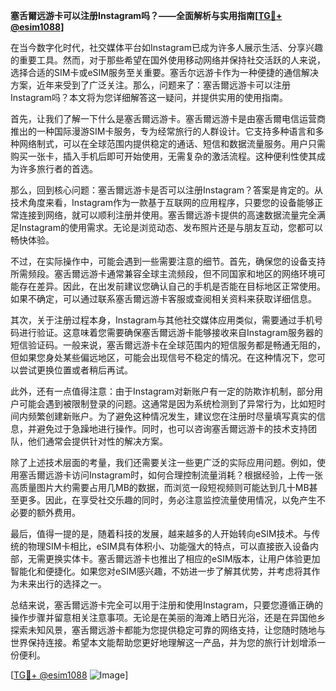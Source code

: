 **塞舌爾远游卡可以注册Instagram吗？——全面解析与实用指南[[TG💪+ @esim1088](https://t.me/s/esim1088)]**

在当今数字化时代，社交媒体平台如Instagram已成为许多人展示生活、分享兴趣的重要工具。然而，对于那些希望在国外使用移动网络并保持社交活跃的人来说，选择合适的SIM卡或eSIM服务至关重要。塞舌尔远游卡作为一种便捷的通信解决方案，近年来受到了广泛关注。那么，问题来了：塞舌爾远游卡可以注册Instagram吗？本文将为您详细解答这一疑问，并提供实用的使用指南。

首先，让我们了解一下什么是塞舌爾远游卡。塞舌爾远游卡是由塞舌爾电信运营商推出的一种国际漫游SIM卡服务，专为经常旅行的人群设计。它支持多种语言和多种网络制式，可以在全球范围内提供稳定的通话、短信和数据流量服务。用户只需购买一张卡，插入手机后即可开始使用，无需复杂的激活流程。这种便利性使其成为许多旅行者的首选。

那么，回到核心问题：塞舌爾远游卡是否可以注册Instagram？答案是肯定的。从技术角度来看，Instagram作为一款基于互联网的应用程序，只要您的设备能够正常连接到网络，就可以顺利注册并使用。塞舌爾远游卡提供的高速数据流量完全满足Instagram的使用需求。无论是浏览动态、发布照片还是与朋友互动，您都可以畅快体验。

不过，在实际操作中，可能会遇到一些需要注意的细节。首先，确保您的设备支持所需频段。塞舌爾远游卡通常兼容全球主流频段，但不同国家和地区的网络环境可能存在差异。因此，在出发前建议您确认自己的手机是否能在目标地区正常使用。如果不确定，可以通过联系塞舌爾远游卡客服或查阅相关资料来获取详细信息。

其次，关于注册过程本身，Instagram与其他社交媒体应用类似，需要通过手机号码进行验证。这意味着您需要确保塞舌爾远游卡能够接收来自Instagram服务器的短信验证码。一般来说，塞舌爾远游卡在全球范围内的短信服务都是畅通无阻的，但如果您身处某些偏远地区，可能会出现信号不稳定的情况。在这种情况下，您可以尝试更换位置或者稍后再试。

此外，还有一点值得注意：由于Instagram对新账户有一定的防欺诈机制，部分用户可能会遇到被限制登录的问题。这通常是因为系统检测到了异常行为，比如短时间内频繁创建新账户。为了避免这种情况发生，建议您在注册时尽量填写真实的信息，并避免过于急躁地进行操作。同时，也可以咨询塞舌爾远游卡的技术支持团队，他们通常会提供针对性的解决方案。

除了上述技术层面的考量，我们还需要关注一些更广泛的实际应用问题。例如，使用塞舌爾远游卡访问Instagram时，如何合理控制流量消耗？根据经验，上传一张高质量图片大约需要占用几MB的数据，而浏览一段短视频则可能达到几十MB甚至更多。因此，在享受社交乐趣的同时，务必注意监控流量使用情况，以免产生不必要的额外费用。

最后，值得一提的是，随着科技的发展，越来越多的人开始转向eSIM技术。与传统的物理SIM卡相比，eSIM具有体积小、功能强大的特点，可以直接嵌入设备内部，无需更换实体卡。塞舌爾远游卡也推出了相应的eSIM版本，让用户体验更加智能化和便捷化。如果您对eSIM感兴趣，不妨进一步了解其优势，并考虑将其作为未来出行的选择之一。

总结来说，塞舌爾远游卡完全可以用于注册和使用Instagram，只要您遵循正确的操作步骤并留意相关注意事项。无论是在美丽的海滩上晒日光浴，还是在异国他乡探索未知风景，塞舌爾远游卡都能为您提供稳定可靠的网络支持，让您随时随地与世界保持连接。希望本文能帮助您更好地理解这一产品，并为您的旅行计划增添一份便利。

[[TG💪+ @esim1088](https://t.me/s/esim1088) ![Image](https://i.postimg.cc/4NQfJmqS/Snipaste-2025-05-13-00-14-12.png)]